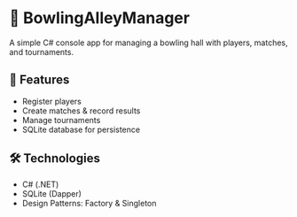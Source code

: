 # 🎳 BowlingAlleyManager  

A simple C# console app for managing a bowling hall with players, matches, and tournaments.  

## 📌 Features  
- Register players  
- Create matches & record results  
- Manage tournaments  
- SQLite database for persistence  

## 🛠️ Technologies  
- C# (.NET)  
- SQLite (Dapper)  
- Design Patterns: Factory & Singleton  

